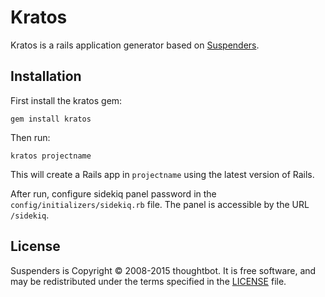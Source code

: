 # Kratos

Kratos is a rails application generator based on
[Suspenders](https://github.com/thoughtbot/suspenders).

## Installation

First install the kratos gem:

    gem install kratos

Then run:

    kratos projectname

This will create a Rails app in `projectname` using the latest version of Rails.

After run, configure sidekiq panel password in the
`config/initializers/sidekiq.rb` file. The panel is accessible by the URL
`/sidekiq`.

## License

Suspenders is Copyright © 2008-2015 thoughtbot.
It is free software,
and may be redistributed under the terms specified in the [LICENSE] file.

[LICENSE]: LICENSE
